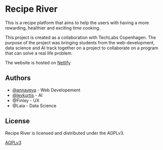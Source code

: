 # Recipe River

This is a recipe platform that aims to help the users with having a more rewarding, healthier and exciting time cooking.

This project is created as a collaboration with TechLabs Copenhagen. The purpose of the project was bringing students from the web-development, data science and AI track together on a project to collaborate on a program that can solve a real life problem.

The website is hosted on [Netlify](https://smart-recipe-platform.netlify.app/)

## Authors

- [@annayeva](https://github.com/annayeva/) - Web Developement
- [@levkurtis](https://github.com/levkurtis/) - AI
- @Finley - UX
- @Laia - Data Science



## License
Recipe River is licensed and distributed under the AGPLv3.

[AGPLv3](https://choosealicense.com/licenses/gpl-3.0/)
